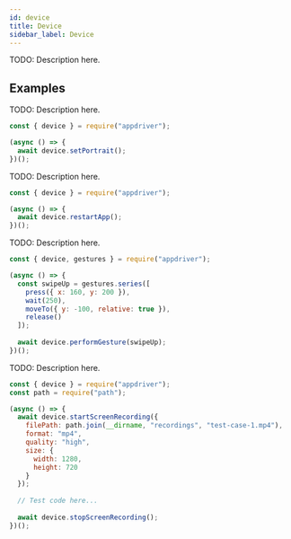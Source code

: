 ```yaml
---
id: device
title: Device
sidebar_label: Device
---
```


TODO: Description here.

## Examples

TODO: Description here.

```javascript
const { device } = require("appdriver");

(async () => {
  await device.setPortrait();
})();
```

TODO: Description here.

```javascript
const { device } = require("appdriver");

(async () => {
  await device.restartApp();
})();
```

TODO: Description here.

```javascript
const { device, gestures } = require("appdriver");

(async () => {
  const swipeUp = gestures.series([
    press({ x: 160, y: 200 }),
    wait(250),
    moveTo({ y: -100, relative: true }),
    release()
  ]);
  
  await device.performGesture(swipeUp);
})();
```

TODO: Description here.

```javascript
const { device } = require("appdriver");
const path = require("path");

(async () => {
  await device.startScreenRecording({
    filePath: path.join(__dirname, "recordings", "test-case-1.mp4"),
    format: "mp4",
    quality: "high",
    size: {
      width: 1280,
      height: 720
    }
  });
  
  // Test code here...
  
  await device.stopScreenRecording(); 
})();
```